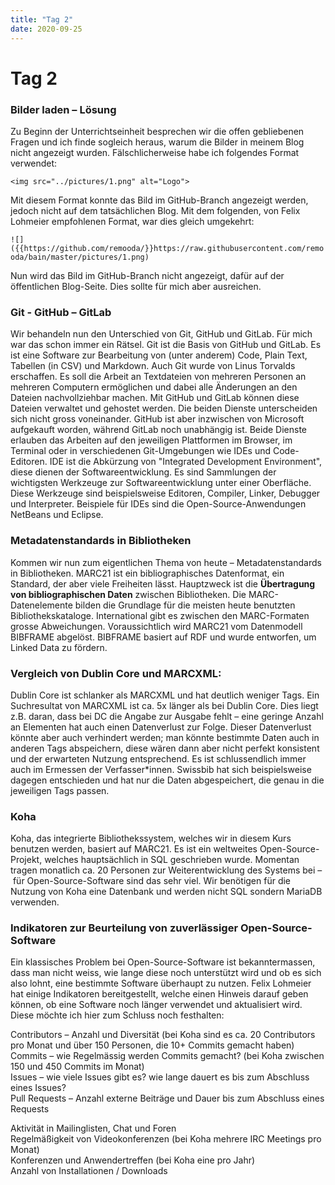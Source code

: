```yaml
---
title: "Tag 2"
date: 2020-09-25
---
```


# Tag 2
### Bilder laden – Lösung
Zu Beginn der Unterrichtseinheit besprechen wir die offen gebliebenen Fragen und ich finde sogleich heraus, warum die Bilder in meinem Blog nicht angezeigt wurden.
Fälschlicherweise habe ich folgendes Format verwendet:

```<img src="../pictures/1.png" alt="Logo">```

Mit diesem Format konnte das Bild im GitHub-Branch angezeigt werden, jedoch nicht auf dem tatsächlichen Blog. Mit dem folgenden, von Felix Lohmeier empfohlenen Format, war dies gleich umgekehrt:

```![]({{https://github.com/remooda/}}https://raw.githubusercontent.com/remooda/bain/master/pictures/1.png)```

Nun wird das Bild im GitHub-Branch nicht angezeigt, dafür auf der öffentlichen Blog-Seite. Dies sollte für mich aber ausreichen.

### Git - GitHub – GitLab
Wir behandeln nun den Unterschied von Git, GitHub und GitLab. Für mich war das schon immer ein Rätsel. Git ist die Basis von GitHub und GitLab. Es ist eine Software zur Bearbeitung von (unter anderem) Code, Plain Text, Tabellen (in CSV) und Markdown. Auch Git wurde von Linus Torvalds erschaffen. Es soll die Arbeit an Textdateien von mehreren Personen an mehreren Computern ermöglichen und dabei alle Änderungen an den Dateien nachvollziehbar machen. Mit GitHub und GitLab können diese Dateien verwaltet und gehostet werden. Die beiden Dienste unterscheiden sich nicht gross voneinander. GitHub ist aber inzwischen von Microsoft aufgekauft worden, während GitLab noch unabhängig ist. Beide Dienste erlauben das Arbeiten auf den jeweiligen Plattformen im Browser, im Terminal oder in verschiedenen Git-Umgebungen wie IDEs und Code-Editoren. IDE ist die Abkürzung von "Integrated Development Environment", diese dienen der Softwareentwicklung. Es sind Sammlungen der wichtigsten Werkzeuge zur Softwareentwicklung unter einer Oberfläche. Diese Werkzeuge sind beispielsweise Editoren, Compiler, Linker, Debugger und Interpreter. Beispiele für IDEs sind die Open-Source-Anwendungen NetBeans und Eclipse.

### Metadatenstandards in Bibliotheken
Kommen wir nun zum eigentlichen Thema von heute – Metadatenstandards in Bibliotheken. MARC21 ist ein bibliographisches Datenformat, ein Standard, der aber viele Freiheiten lässt. Hauptzweck ist die **Übertragung von bibliographischen Daten** zwischen Bibliotheken. Die MARC-Datenelemente bilden die Grundlage für die meisten heute benutzten Bibliothekskataloge. International gibt es zwischen den MARC-Formaten grosse Abweichungen. Voraussichtlich wird MARC21 vom Datenmodell BIBFRAME abgelöst. BIBFRAME basiert auf RDF und wurde entworfen, um Linked Data zu fördern.

### Vergleich von Dublin Core und MARCXML:
Dublin Core ist schlanker als MARCXML und hat deutlich weniger Tags. Ein Suchresultat von MARCXML ist ca. 5x länger als bei Dublin Core. Dies liegt z.B. daran, dass bei DC die Angabe zur Ausgabe fehlt – eine geringe Anzahl an Elementen hat auch einen Datenverlust zur Folge. Dieser Datenverlust könnte aber auch verhindert werden; man könnte bestimmte Daten auch in anderen Tags abspeichern, diese wären dann aber nicht perfekt konsistent und der erwarteten Nutzung entsprechend. Es ist schlussendlich immer auch im Ermessen der Verfasser\*innen. Swissbib hat sich beispielsweise dagegen entschieden und hat nur die Daten abgespeichert, die genau in die jeweiligen Tags passen.

### Koha
Koha, das integrierte Bibliothekssystem, welches wir in diesem Kurs benutzen werden, basiert auf MARC21. Es ist ein weltweites Open-Source-Projekt, welches hauptsächlich in SQL geschrieben wurde. Momentan tragen monatlich ca. 20 Personen zur Weiterentwicklung des Systems bei – für Open-Source-Software sind das sehr viel. Wir benötigen für die Nutzung von Koha eine Datenbank und werden nicht SQL sondern MariaDB verwenden.

### Indikatoren zur Beurteilung von zuverlässiger Open-Source-Software
Ein klassisches Problem bei Open-Source-Software ist bekanntermassen, dass man nicht weiss, wie lange diese noch unterstützt wird und ob es sich also lohnt, eine bestimmte Software überhaupt zu nutzen. Felix Lohmeier hat einige Indikatoren bereitgestellt, welche einen Hinweis darauf geben können, ob eine Software noch länger verwendet und aktualisiert wird. Diese möchte ich hier zum Schluss noch festhalten:

Contributors – Anzahl und Diversität (bei Koha sind es ca. 20 Contributors pro Monat und über 150 Personen, die 10+ Commits gemacht haben)<br>
Commits – wie Regelmässig werden Commits gemacht? (bei Koha zwischen 150 und 450 Commits im Monat)<br>
Issues – wie viele Issues gibt es? wie lange dauert es bis zum Abschluss eines Issues?<br>
Pull Requests – Anzahl externe Beiträge und Dauer bis zum Abschluss eines Requests<p>
Aktivität in Mailinglisten, Chat und Foren<br>
Regelmäßigkeit von Videokonferenzen (bei Koha mehrere IRC Meetings pro Monat)<br>
Konferenzen und Anwendertreffen (bei Koha eine pro Jahr)<br>
Anzahl von Installationen / Downloads
